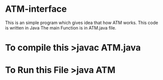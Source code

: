 # ATM-interface
This is an simple program which gives idea that how ATM works. This code is written in Java
The main Function is in ATM.java file.
# To compile this >javac ATM.java
# To Run this File >java ATM
